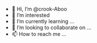 - 👋 Hi, I’m @crook-Aboo
- 👀 I’m interested 
- 🌱 I’m currently learning ...
- 💞️ I’m looking to collaborate on ...
- 📫 How to reach me ...

<!---
crook-Aboo/crook-Aboo is a ✨ special ✨ repository because its `README.md` (this file) appears on your GitHub profile.
You can click the Preview link to take a look at your changes.
--->
